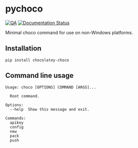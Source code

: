 # pychoco

[![QA](https://github.com/Tatsh/pychoco/actions/workflows/qa.yml/badge.svg)](https://github.com/Tatsh/pychoco/actions/workflows/qa.yml)
[![Documentation Status](https://readthedocs.org/projects/chocolatey-choco/badge/?version=latest)](https://chocolatey-choco.readthedocs.io/en/latest/?badge=latest)

Minimal choco command for use on non-Windows platforms.

## Installation

```shell
pip install chocolatey-choco
```

## Command line usage

```plain
Usage: choco [OPTIONS] COMMAND [ARGS]...

  Root command.

Options:
  --help  Show this message and exit.

Commands:
  apikey
  config
  new
  pack
  push
```
